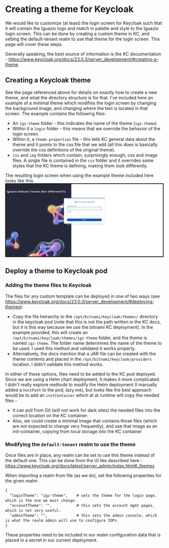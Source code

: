 # Creating a theme for Keycloak

We would like to customize (at least) the login screen for Keycloak such that it will contain the Iguazio logo and match in palette and style to the Iguazio login screen. 
This can be done by creating a custom theme in KC, and setting the default-tenant realm to use that theme for the login screen. This page will cover these steps.

Generally speaking, the best source of information is the KC documentation - https://www.keycloak.org/docs/23.0.3/server_development/#creating-a-theme

## Creating a Keycloak theme 

See the page referenced above for details on exactly how to create a new theme, and what the directory structure is for that.
I've included here an example of a minimal theme which modifies the login screen by changing the background image, and changing where the text is located in that screen. The example contains the following files:

* An `igz-theme` folder - this indicates the name of the theme (`igz-theme`)
* Within it a `login` folder - this means that we override the behavior of the login screen.
* Within it, a `theme.properties` file - this tells KC general data about the theme and it points to the css file that we add (all this does is basically override the css definitions of the original theme).
* `css` and `img` folders which contain, surprisingly enough, css and image files. A single file is contained in the `css` folder and it overrides some styles that the KC theme is defining, making them look differently.

The resulting login screen when using the example theme included here looks like this:
<img src="./keycloak-login.png" alt="Keycloak login" style="border: 2px solid black">

## Deploy a theme to Keycloak pod

### Adding the theme files to Keycloak

The files for any custom template can be deployed in one of two ways (see https://www.keycloak.org/docs/23.0.3/server_development/#deploying-themes):

* Copy the file heirarchy to the `/opt/bitnami/keycloak/themes/` directory in the keycloak pod (note that this is not the path written in the KC docs, but it is this way because we use the bitnami KC deployment). In the example provided, this will create an `/opt/bitnami/keycloak/themes/igz-theme` folder, and the theme is named `igz-theme`. The folder name determines the name of the theme to be used. I used this method and validated it works properly.
* Alternatively, the docs mention that a JAR file can be created with the theme contents and placed in the `/opt/bitnami/keycloak/providers` location. I didn't validate this method works.

In either of these options, files need to be added to the KC pod deployed. Since we are using a Helm chart deployment, it makes it more complicated. I didn't really explore methods to modify the Helm deployment (I manually added a `hostPath` to the pod, lazy me), but looks like the best approach would be to add an `initContainer` which at at runtime will copy the needed files -
* It can pull from Git (will not work for dark sites) the needed files into the correct location on the KC container.
* Also, we could create a minimal image that contains those files (which are not expected to change very frequently), and use that image as an init-container, copying from local storage into the KC container

### Modifying the `default-tenant` realm to use the theme

Once files are in place, any realm can be set to use this theme instead of the default one. This can be done from the UI like described here - https://www.keycloak.org/docs/latest/server_admin/index.html#_themes

When importing a realm from file (as we do), set the following properties for the given realm:
```
{
  "loginTheme": "igz-theme",    # sets the theme for the login page, which is the one we must change.
  "accountTheme": "",           # this sets the account mgmt pages, which is not very useful.
  "adminTheme": "",             # this sets the admin console, which is what the realm admin will use to configure IDPs.
}
```

These properties need to be included in our realm configuration data that is placed in a secret in our current deployment.